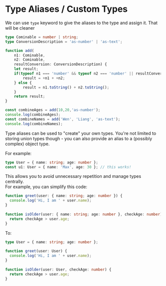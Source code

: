 # Type Aliases / Custom Types

We can use `type` keyword to give the aliases to the type and assign it. That will be cleaner

```typescript
type Cominable = number | string;
type ConversionDescription = 'as-number' | 'as-text';

function add(
    n1: Cominable, 
    n2: Cominable, 
    resultConversion: ConversionDescription) {
    let result;
    if(typeof n1 === 'number' && typeof n2 === 'number' || resultConversion === 'as-number') {
        result = +n1 + +n2;
    } else {
        result = n1.toString() + n2.toString();
    }
    return result;
}

const combineAges = add(10,20,'as-number');
console.log(combineAges);
const combineNames = add('Wen', 'Liang', 'as-text');
console.log(combineNames);
```

Type aliases can be used to "create" your own types. You're not limited to storing union types though - you can also provide an alias to a \(possibly complex\) object type.

For example:

```typescript
type User = { name: string; age: number };
const u1: User = { name: 'Max', age: 30 }; // this works!
```

This allows you to avoid unnecessary repetition and manage types centrally.  
For example, you can simplify this code:

```typescript
function greet(user: { name: string; age: number }) {
  console.log('Hi, I am ' + user.name);
}
 
function isOlder(user: { name: string; age: number }, checkAge: number) {
  return checkAge > user.age;
}
```

To:

```typescript
type User = { name: string; age: number };
 
function greet(user: User) {
  console.log('Hi, I am ' + user.name);
}
 
function isOlder(user: User, checkAge: number) {
  return checkAge > user.age;
}
```

